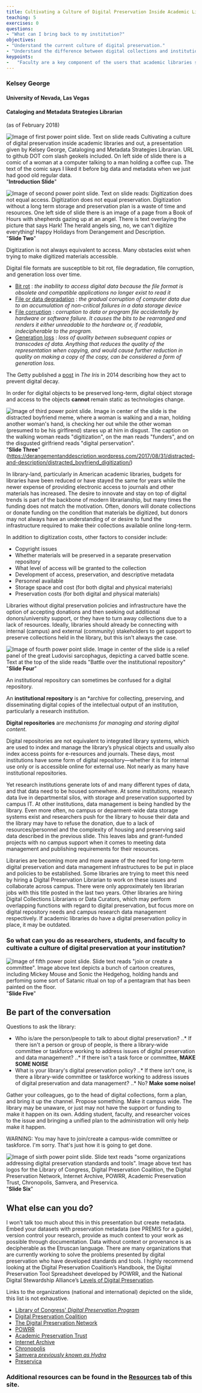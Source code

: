 ```yaml
---
title: Cultivating a Culture of Digital Preservation Inside Academic Libraries and Out
teaching: 5
exercises: 0
questions:
- "What can I bring back to my institution?"
objectives:
- "Understand the current culture of digital preservation."
- "Understand the difference between digital collections and institutional repositories."
keypoints:
-   "Faculty are a key component of the users that academic libraries serve and have power to influence the University administration's decision to support library services."
---
```


### Kelsey George
#### University of Nevada, Las Vegas 
#### Cataloging and Metadata Strategies Librarian 
(as of February 2018)


![Image of first power point slide. Text on slide reads Cultivating a culture of digital preservation inside academic libraries and out, a presentation given by Kelsey George, Cataloging and Metadata Strategies Librarian. URL to github DOT com slash geokels included. On left side of slide there is a comic of a woman at a computer talking to a man holding a coffee cup. The text of the comic says I liked it before big data and metadata when we just had good old regular data.](https://github.com/geokels/dig-preservation/blob/gh-pages/fig/kdg_ppx1.PNG) "**Introduction Slide**"

![Image of second power point slide. Text on slide reads: Digitization does not equal access. Digitization does not equal preservation. Digitization without a long term storage and preservation plan is a waste of time and resources. One left side of slide there is an image of a page from a Book of Hours with shepherds gazing up at an angel. There is text overlaying the picture that says Hark! The herald angels sing, no, we can't digitize everything! Happy Holidays from Derangement and Description.](https://github.com/geokels/dig-preservation/blob/gh-pages/fig/kdg_ppx2.PNG) "**Slide Two**"

Digitization is not always equivalent to access. 
Many obstacles exist when trying to make digitized materials accessible.

Digital file formats are susceptible to bit rot, file degradation, file corruption, and generation loss over time. 


* [Bit rot] : *the inability to access digital data because the file format is obsolete and compatible applications no longer exist to read it*
* [File or data degradation] : *the gradual corruption of computer data due to an accumulation of non-critical failures in a data storage device*
* [File corruption] : *corruption to data or program file accidentally by hardware or software failure. It causes the bits to be rearranged and renders it either unreadable to the hardware or, if readable, indecipherable to the program.*
* [Generation loss] : *loss of quality between subsequent copies or transcodes of data. Anything that reduces the quality of the representation when copying, and would cause further reduction in quality on making a copy of the copy, can be considered a form of generation loss.*

The Getty published a [post] in *The Iris* in 2014 describing how they act to prevent digital decay. 

[Bit rot]: https://www.pcmag.com/encyclopedia/term/67563/bit-rot
[File or data degradation]: https://en.wikipedia.org/wiki/Data_degradation
[File corruption]: http://www.yourdictionary.com/corrupted-file
[Generation loss]: https://en.wikipedia.org/wiki/Generation_loss
[post]: http://blogs.getty.edu/iris/preventing-digital-decay/

In order for digital objects to be preserved long-term, digital object storage and access to the objects **cannot** remain static as technologies change.



![Image of third power point slide. Image in center of the slide is the distracted boyfriend meme, where a woman is walking and a man, holding another woman's hand, is checking her out while the other woman (presumed to be his girlfirend) stares up at him in disgust. The caption on the walking woman reads "digitization", on the man reads "funders", and on the disgusted girlfriend reads "digital perservation".](https://github.com/geokels/dig-preservation/blob/gh-pages/fig/kdg_ppx3.PNG) "**Slide Three**" (https://derangementanddescription.wordpress.com/2017/08/31/distracted-and-description/distracted_boyfriend_digitization/)

In library-land, particularly in American academic libraries, budgets for libraries have been reduced or have stayed the same for years while the newer expense of providing electronic access to journals and other materials has increased. The desire to innovate and stay on top of digital trends is part of the backbone of modern librarianship, but many times the funding does not match the motivation. Often, donors will donate collections or donate funding on the condition that materials be digitized, but donors may not always have an understanding of or desire to fund the infrastructure required to make their collections available online long-term. 

In addition to digitization costs, other factors to consider include:
* Copyright issues
* Whether materials will be preserved in a separate preservation repository
* What level of access will be granted to the collection
* Development of access, preservation, and descriptive metadata
* Personnel available
* Storage space and cost (for both digital and physical materials)
* Preservation costs (for both digital and physical materials)

Libraries without digital preservation policies and infrastructure have the option of accepting donations and then seeking out additional donors/university support, or they have to turn away collections due to a lack of resources. Ideally, libraries should already be connecting with internal (campus) and external (community) stakeholders to get support to preserve collections held in the library, but this isn't always the case.


![Image of fourth power point slide. Image in center of the slide is a relief panel of the great Ludovisi sarcophagus, depicting a carved battle scene. Text at the top of the slide reads "Battle over the institutional repository"](https://github.com/geokels/dig-preservation/blob/gh-pages/fig/kdg_ppx4.PNG) "**Slide Four**"

An institutional repository can sometimes be confused for a digital repository. 

An **institutional repository** is an *archive for collecting, preserving, and disseminating digital copies of the intellectual output of an institution, particularly a research institution. 

**Digital repositories** are *mechanisms for managing and storing digital content*. 

Digital repositories are not equivalent to integrated library systems, which are used to index and manage the library’s physical objects and usually also index access points for e-resources and journals. These days, most institutions have some form of digital repository—whether it is for internal use only or is accessible online for external use. Not nearly as many have institutional repositories. 

Yet research institutions generate lots of and many different types of data, and that data need to be housed somewhere. At some institutions, research data live in departmental silos, with storage and preservation supported by campus IT. At other institutions, data management is being handled by the library. Even more often, no campus or deparment-wide data storage systems exist and researchers push for the library to house their data and the library may have to refuse the donation, due to a lack of resources/personnel and the complexity of housing and preserving said data described in the previous slide. This leaves labs and grant-funded projects with no campus support when it comes to meeting data management and publishing requirements for their resources.

Libraries are becoming more and more aware of the need for long-term digital preservation and data management infrastructures to be put in place and policies to be established. Some libraries are trying to meet this need by hiring a Digital Preservation Librarian to work on these issues and collaborate across campus. There were only approximately ten librarian jobs with this title posted in the last two years. Other libraries are hiring Digital Collections Librarians or Data Curators, which may perform overlapping functions with regard to digital preservation, but focus more on digital repository needs and campus research data management respectively. If academic libraries do have a digital preservation policy in place, it may be outdated.

### So what can you do as researchers, students, and faculty to cultivate a culture of digital preservation at your institution?

![Image of fifth power point slide. Slide text reads "join or create a committee". Image above text depicts a bunch of cartoon creatures, including Mickey Mouse and Sonic the Hedgehog, holding hands and perfoming some sort of Satanic ritual on top of a pentagram that has been painted on the floor.](https://github.com/geokels/dig-preservation/blob/gh-pages/fig/kdg_ppx5.PNG) "**Slide Five**"

## Be part of the conversation

Questions to ask the library:

* Who is/are the person/people to talk to about digital preservation?
..* If there isn't a person or group of people, is there a library-wide committee or taskforce working to address issues of digital preservation and data management?
..* If there isn't a task force or committee, **MAKE SOME NOISE** 
* What is your library's digital preservation policy?
..* If there isn't one, is there a library-wide committee or taskforce working to address issues of digital preservation and data management? 
..* No? **Make some noise!** 

Gather your colleagues, go to the head of digital collections, form a plan, and bring it up the channel. Propose something. Make it campus wide. The library may be unaware, or just may not have the support or funding to make it happen on its own. Adding student, faculty, and researcher voices to the issue and bringing a unified plan to the administration will only help make it happen.

WARNING: You may have to join/create a campus-wide committee or taskforce. I'm sorry. That's just how it is going to get done.

![Image of sixth power point slide. Slide text reads "some organizations addressing digital preservation standards and tools". Image above text has logos for the Library of Congress, Digital Preservation Coalition, the Digital Preservation Network, Internet Archive, POWRR, Academic Preservation Trust, Chronopolis, Samvera, and Preservica.](https://github.com/geokels/dig-preservation/blob/gh-pages/fig/kdg_ppx6.PNG) "**Slide Six**"

## What else can you do?

I won’t talk too much about this in this presentation but create metadata. Embed your datasets with preservation metadata (see PREMIS for a guide), version control your research, provide as much context to your work as possible through documentation. Data without context or provenance is as decipherable as the Etruscan language. There are many organizations that are currently working to solve the problems presented by digital preservation who have developed standards and tools. I highly recommend looking at the Digital Preservation Coalition’s Handbook, the Digital Preservation Tool Spreadsheet developed by POWRR, and the National Digital Stewardship Alliance’s [Levels of Digital Preservation].


Links to the organizations (national and international) depicted on the slide, this list is not exhaustive.

* [Library of Congress' *Digital Preservation Program*]
* [Digital Preservation Coalition]
* [The Digital Preservation Network]
* [POWRR]
* [Academic Preservation Trust]
* [Internet Archive]
* [Chronopolis]
* [Samvera *previously known as Hydra*]
* [Preservica]


### Additional resources can be found in the [Resources] tab of this site.

[Levels of Digital Preservation]: http://ndsa.org/activities/levels-of-digital-preservation/
[Library of Congress' *Digital Preservation Program*]: http://www.digitalpreservation.gov/
[Digital Preservation Coalition]: http://www.dpconline.org/
[The Digital Preservation Network]: https://dpn.org/
[POWRR]: http://digitalpowrr.niu.edu/
[Academic Preservation Trust]: http://aptrust.org/
[Internet Archive]: https://archive.org/
[Chronopolis]: http://libraries.ucsd.edu/chronopolis/
[Samvera *previously known as Hydra*]: http://samvera.org/
[Preservica]: https://preservica.com/

[Resources]: https://geokels.github.io/dig-preservation/07-resources/

